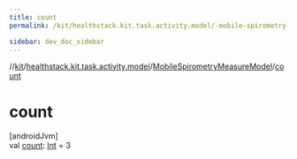 ```yaml
---
title: count
permalink: /kit/healthstack.kit.task.activity.model/-mobile-spirometry-measure-model/count.html

sidebar: dev_doc_sidebar
---
```

//[kit](../../../kit.html)/[healthstack.kit.task.activity.model](../index.html)/[MobileSpirometryMeasureModel](index.html)/[count](count.html)



# count



[androidJvm]\
val [count](count.html): [Int](https://kotlinlang.org/api/latest/jvm/stdlib/kotlin/-int/index.html) = 3




